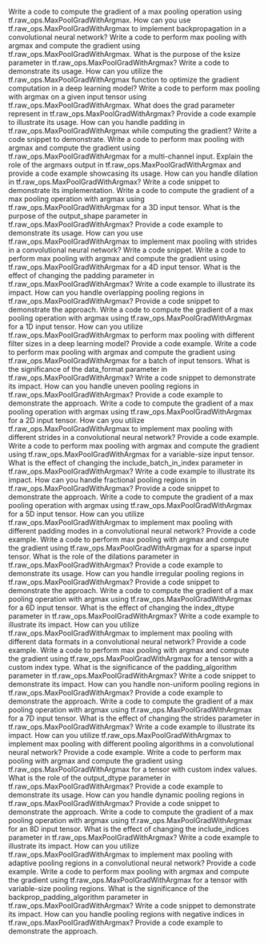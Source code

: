 Write a code to compute the gradient of a max pooling operation using tf.raw_ops.MaxPoolGradWithArgmax.
How can you use tf.raw_ops.MaxPoolGradWithArgmax to implement backpropagation in a convolutional neural network?
Write a code to perform max pooling with argmax and compute the gradient using tf.raw_ops.MaxPoolGradWithArgmax.
What is the purpose of the ksize parameter in tf.raw_ops.MaxPoolGradWithArgmax? Write a code to demonstrate its usage.
How can you utilize the tf.raw_ops.MaxPoolGradWithArgmax function to optimize the gradient computation in a deep learning model?
Write a code to perform max pooling with argmax on a given input tensor using tf.raw_ops.MaxPoolGradWithArgmax.
What does the grad parameter represent in tf.raw_ops.MaxPoolGradWithArgmax? Provide a code example to illustrate its usage.
How can you handle padding in tf.raw_ops.MaxPoolGradWithArgmax while computing the gradient? Write a code snippet to demonstrate.
Write a code to perform max pooling with argmax and compute the gradient using tf.raw_ops.MaxPoolGradWithArgmax for a multi-channel input.
Explain the role of the argmaxs output in tf.raw_ops.MaxPoolGradWithArgmax and provide a code example showcasing its usage.
How can you handle dilation in tf.raw_ops.MaxPoolGradWithArgmax? Write a code snippet to demonstrate its implementation.
Write a code to compute the gradient of a max pooling operation with argmax using tf.raw_ops.MaxPoolGradWithArgmax for a 3D input tensor.
What is the purpose of the output_shape parameter in tf.raw_ops.MaxPoolGradWithArgmax? Provide a code example to demonstrate its usage.
How can you use tf.raw_ops.MaxPoolGradWithArgmax to implement max pooling with strides in a convolutional neural network? Write a code snippet.
Write a code to perform max pooling with argmax and compute the gradient using tf.raw_ops.MaxPoolGradWithArgmax for a 4D input tensor.
What is the effect of changing the padding parameter in tf.raw_ops.MaxPoolGradWithArgmax? Write a code example to illustrate its impact.
How can you handle overlapping pooling regions in tf.raw_ops.MaxPoolGradWithArgmax? Provide a code snippet to demonstrate the approach.
Write a code to compute the gradient of a max pooling operation with argmax using tf.raw_ops.MaxPoolGradWithArgmax for a 1D input tensor.
How can you utilize tf.raw_ops.MaxPoolGradWithArgmax to perform max pooling with different filter sizes in a deep learning model? Provide a code example.
Write a code to perform max pooling with argmax and compute the gradient using tf.raw_ops.MaxPoolGradWithArgmax for a batch of input tensors.
What is the significance of the data_format parameter in tf.raw_ops.MaxPoolGradWithArgmax? Write a code snippet to demonstrate its impact.
How can you handle uneven pooling regions in tf.raw_ops.MaxPoolGradWithArgmax? Provide a code example to demonstrate the approach.
Write a code to compute the gradient of a max pooling operation with argmax using tf.raw_ops.MaxPoolGradWithArgmax for a 2D input tensor.
How can you utilize tf.raw_ops.MaxPoolGradWithArgmax to implement max pooling with different strides in a convolutional neural network? Provide a code example.
Write a code to perform max pooling with argmax and compute the gradient using tf.raw_ops.MaxPoolGradWithArgmax for a variable-size input tensor.
What is the effect of changing the include_batch_in_index parameter in tf.raw_ops.MaxPoolGradWithArgmax? Write a code example to illustrate its impact.
How can you handle fractional pooling regions in tf.raw_ops.MaxPoolGradWithArgmax? Provide a code snippet to demonstrate the approach.
Write a code to compute the gradient of a max pooling operation with argmax using tf.raw_ops.MaxPoolGradWithArgmax for a 5D input tensor.
How can you utilize tf.raw_ops.MaxPoolGradWithArgmax to implement max pooling with different padding modes in a convolutional neural network? Provide a code example.
Write a code to perform max pooling with argmax and compute the gradient using tf.raw_ops.MaxPoolGradWithArgmax for a sparse input tensor.
What is the role of the dilations parameter in tf.raw_ops.MaxPoolGradWithArgmax? Provide a code example to demonstrate its usage.
How can you handle irregular pooling regions in tf.raw_ops.MaxPoolGradWithArgmax? Provide a code snippet to demonstrate the approach.
Write a code to compute the gradient of a max pooling operation with argmax using tf.raw_ops.MaxPoolGradWithArgmax for a 6D input tensor.
What is the effect of changing the index_dtype parameter in tf.raw_ops.MaxPoolGradWithArgmax? Write a code example to illustrate its impact.
How can you utilize tf.raw_ops.MaxPoolGradWithArgmax to implement max pooling with different data formats in a convolutional neural network? Provide a code example.
Write a code to perform max pooling with argmax and compute the gradient using tf.raw_ops.MaxPoolGradWithArgmax for a tensor with a custom index type.
What is the significance of the padding_algorithm parameter in tf.raw_ops.MaxPoolGradWithArgmax? Write a code snippet to demonstrate its impact.
How can you handle non-uniform pooling regions in tf.raw_ops.MaxPoolGradWithArgmax? Provide a code example to demonstrate the approach.
Write a code to compute the gradient of a max pooling operation with argmax using tf.raw_ops.MaxPoolGradWithArgmax for a 7D input tensor.
What is the effect of changing the strides parameter in tf.raw_ops.MaxPoolGradWithArgmax? Write a code example to illustrate its impact.
How can you utilize tf.raw_ops.MaxPoolGradWithArgmax to implement max pooling with different pooling algorithms in a convolutional neural network? Provide a code example.
Write a code to perform max pooling with argmax and compute the gradient using tf.raw_ops.MaxPoolGradWithArgmax for a tensor with custom index values.
What is the role of the output_dtype parameter in tf.raw_ops.MaxPoolGradWithArgmax? Provide a code example to demonstrate its usage.
How can you handle dynamic pooling regions in tf.raw_ops.MaxPoolGradWithArgmax? Provide a code snippet to demonstrate the approach.
Write a code to compute the gradient of a max pooling operation with argmax using tf.raw_ops.MaxPoolGradWithArgmax for an 8D input tensor.
What is the effect of changing the include_indices parameter in tf.raw_ops.MaxPoolGradWithArgmax? Write a code example to illustrate its impact.
How can you utilize tf.raw_ops.MaxPoolGradWithArgmax to implement max pooling with adaptive pooling regions in a convolutional neural network? Provide a code example.
Write a code to perform max pooling with argmax and compute the gradient using tf.raw_ops.MaxPoolGradWithArgmax for a tensor with variable-size pooling regions.
What is the significance of the backprop_padding_algorithm parameter in tf.raw_ops.MaxPoolGradWithArgmax? Write a code snippet to demonstrate its impact.
How can you handle pooling regions with negative indices in tf.raw_ops.MaxPoolGradWithArgmax? Provide a code example to demonstrate the approach.